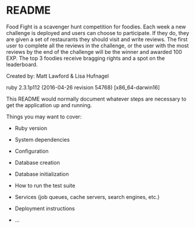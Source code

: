 # README

Food Fight is a scavenger hunt competition for foodies. Each week a new challenge is deployed and users can choose to participate. If they do, they are given a set of restaurants they should visit and write reviews. The first user to complete all the reviews in the challenge, or the user with the most reviews by the end of the challenge will be the winner and awarded 100 EXP. The top 3 foodies receive bragging rights and a spot on the leaderboard.

Created by: Matt Lawford & Lisa Hufnagel

ruby 2.3.1p112 (2016-04-26 revision 54768) [x86_64-darwin16]



This README would normally document whatever steps are necessary to get the
application up and running.

Things you may want to cover:

* Ruby version

* System dependencies

* Configuration

* Database creation

* Database initialization

* How to run the test suite

* Services (job queues, cache servers, search engines, etc.)

* Deployment instructions

* ...
